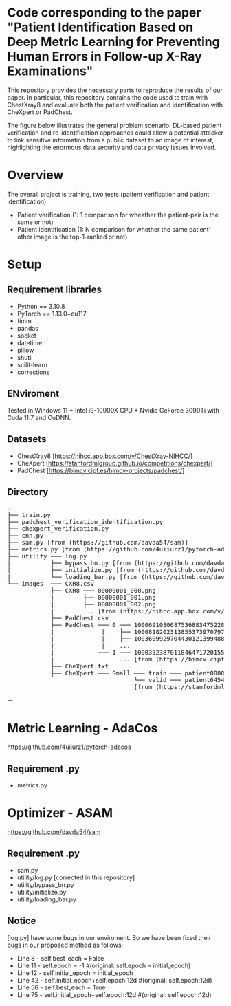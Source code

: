 # Code corresponding to the paper "Patient Identification Based on Deep Metric Learning for Preventing Human Errors in Follow-up X-Ray Examinations"

This repository provides the necessary parts to reproduce the results of our paper. In particular, this repository contains the code used to train with ChestXray8 and evaluate both the patient verification and identification with CheXpert or PadChest.

The figure below illustrates the general problem scenario: DL-based patient verification and re-identification approaches could allow a potential attacker to link sensitive information from a public dataset to an image of interest, highlighting the enormous data security and data privacy issues involved.

# Overview
The overall project is training, two tests (patient verification and patient identification)

* Patient verification (1: 1 comparison for wheather the patient-pair is the same or not)
* Patient identification (1: N comparison for whether the same patient' other image is the top-1-ranked or not)

# Setup
## Requirement libraries
* Python == 3.10.8
* PyTorch == 1.13.0+cu117
* timm
* pandas
* socket
* datetime
* pillow
* shutil
* scilit-learn
* corrections
## ENviroment
Tested in Windows 11 + Intel i9-10900X CPU + Nvidia GeForce 3090Ti with Cuda 11.7 and CuDNN.

## Datasets
* ChestXray8 [https://nihcc.app.box.com/v/ChestXray-NIHCC/]
* CheXpert [https://stanfordmlgroup.github.io/competitions/chexpert/]
* PadChest [https://bimcv.cipf.es/bimcv-projects/padchest/]

## Directory
<pre>
.
├── train.py
├── padchest_verification_identification.py
├── chexpert_verification.py
├── cnn.py
├── sam.py [from (https://github.com/davda54/sam)]
├── metrics.py [from (https://github.com/4uiiurz1/pytorch-adacos)]
├── utility ─── log.py
|           ├── bypass_bn.py [from (https://github.com/davda54/sam)]
|           ├── initialize.py [from (https://github.com/davda54/sam)]
|           └── loading_bar.py [from (https://github.com/davda54/sam)]
└── images  ─── CXR8.csv
            ├── CXR8 ─── 00000001_000.png
            |        ├── 00000001_001.png
            |        ├── 00000001_002.png
            |        ... [from (https://nihcc.app.box.com/v/ChestXray-NIHCC/)]
            ├── PadChest.csv
            ├── PadChest ─── 0 ─── 100069103068753688347522093561206841448_7197k3.png
            |             |    ├── 100081820231385537397079729591266436694_8o3uj2.png
            |             |    ├── 100360992970443012139948853258191567510_orx7ef.png
            |             |    ...
            |            ─── 1 ─── 100035238701184647172015593785663345624_vb6v1o.png
            |                  ... [from (https://bimcv.cipf.es/bimcv-projects/padchest/)]
            ├── CheXpert.txt
            ├── CheXpert ─── Small ─── train ─── patient00001 ─── ...
                                   └── valid ─── patient64541 ─── ...
                                   [from (https://stanfordmlgroup.github.io/competitions/chexpert/)]
</pre>

-- 
   
   
   
   
   
   

# Metric Learning - AdaCos
https://github.com/4uiiurz1/pytorch-adacos
## Requirement .py
* metrics.py

# Optimizer - ASAM
https://github.com/davda54/sam
## Requirement .py
* sam.py
* utility/log.py [corrected in this repository]
* utility/bypass_bn.py
* utility/initialize.py
* utility/loading_bar.py

## Notice
[log.py] have some bugs in our enviroment. So we have been fixed their bugs in our proposed method as follows:
* Line  8 - self.best_each = False
* Line 11 - self.epoch = -1 #(original: self.epoch = initial_epoch)
* Line 12 - self.initial_epoch = initial_epoch
* Line 42 - self.initial_epoch+self.epoch:12d #(original: self.epoch:12d)
* Line 56 - self.best_each = True
* Line 75 - self.initial_epoch+self.epoch:12d #(original: self.epoch:12d)



